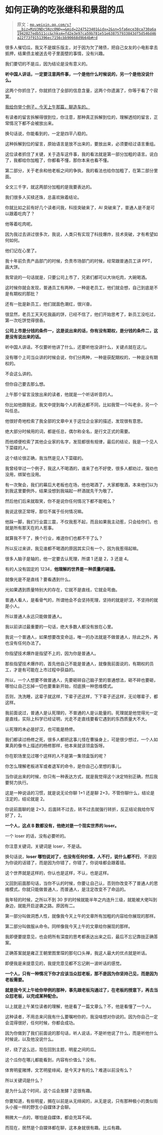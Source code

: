 # 如何正确的吃张继科和景甜的瓜

> 原文：[`mp.weixin.qq.com/s?__biz=MzU3NDc5Nzc0NQ==&mid=2247523401&idx=2&sn=5fa6ece38ca730a6a1942027edb511cc&chksm=fd2e3e97ca59b781e51e638757933843df5d546d46a22f73f9151396ec7156cbb90668d9b64b#rd`](http://mp.weixin.qq.com/s?__biz=MzU3NDc5Nzc0NQ==&mid=2247523401&idx=2&sn=5fa6ece38ca730a6a1942027edb511cc&chksm=fd2e3e97ca59b781e51e638757933843df5d546d46a22f73f9151396ec7156cbb90668d9b64b#rd)

很多人催切瓜，我又不是娱乐版主，对于因为欠了赌债，把自己女友的小电影拿去抵押，结果债主被送去号子里面壁的事情，没有兴趣。 

我们要切的不是瓜，因为结论是没有意义的。

**听中国人讲话，一定要注意两件事，一个是他什么时候说的，另一个是他没说什么。**

这两个你抓住了，你就抓住了全部的信息含量，这两个你遗漏了，你等于看了个寂寞。 

[我给你举个例子，今天上午那篇，聊造车的。](http://mp.weixin.qq.com/s?__biz=MzU0MjYwNDU2Mw==&mid=2247510275&idx=1&sn=2c498973c89482aac614165909ce192d&chksm=fb1ac57fcc6d4c692fe1cb71056d568e45fd1dca7187fd76fdcd89d00ab210f2ce3fd5b887a1&scene=21#wechat_redirect) 

有读者的留言拆解得很到位，你注意，那种真正拆解到位的，理解透彻的留言，正常情况下都不会被放出来。

换句话说，你能看到的，一定是四平八稳的。 

这种拆解到位的留言，原始语言是放不出来的，要放出来，必须要经过语言重组。

这位读者抓住了关键，关于造车这件事，我的看法就是第一部分加粗的语言。说白了，我都给你加粗了，你都看不懂，那你本来也看不懂。

第二部分，关于老余和他老板之间的争执，我的看法也给你加粗了，在第二部分里面。

全文三千字，就这两部分加粗的是我要表达的。 

我们很多人买椟还珠，总喜欢揪着结论。

你就比如之前有好几个读者问我，科技突破来了，AI 突破来了，普通人是不是可以跟着吃肉了？ 

他等着吃肉呢。 

因为我过去讲过很多次，我说，人类只有实现了科技爆炸，技术突破，才有希望如何如何。 

他们记在心里了。

我十年前负责产品部门的时候，负责市场部门的时候，经常跟普通员工讲 PPT，画大饼。

我常说的一句话就是，只要公司上市了，兄弟们都可以大块吃肉，大碗喝酒。

这时候你就会发现，普通员工有两种，一种是老员工，他们就会想，自己到底是不是有期权的那批？ 

还有一批是新员工，他们就面色潮红，很兴奋。

很显然，老员工天天吃我画的饼，已经不信了，他们开始思考了，新员工没吃过，第一次吃饼觉得很香。 

**公司上市是分钱的条件一，这是说出来的话，你有没有期权，是分钱的条件二，这是没有说出来的话。** 

听中国人讲话，不仅要听他讲了什么，还要听他没讲什么，关键点就在这儿。

没有哪个上司当众讲的时候会说，你们分两种，一种是获配期权的，一种是没有期权的。 

不会这么讲的。

但你自己要去那么想。 

上午那个留言没放出来的读者，他就是一个听话听音的人。 

你比如他跟我说，我文中提到每个人的表达都不同，比如我管一个叫老余，另一个叫任总。

他很好奇地检索了我全部的文章中关于这位企业家的描述，发现很有意思。 

绝大部分时候用的词，都是任总，偶尔称全名，是行文正式的需要。

而他顺便检索了其他企业家的名字，发现都很有规律，最后的结论，我是一个见人下菜碟的人。

这个结论很正确，我当然是见人下菜碟的。

我曾经举过一个例子，我这人不喝酒的，谁来了也不好使，很多人都劝过，强劝也没用，绑架也没用。

有一次聚会，我们的幕后大老板也在场，他也喝酒了，大家都敬酒，本来他们以为到我这里要例外，结果没想到我端起一杯酒就先干为敬了。 

然后他们后来就取笑，你不是说你任何情况下都不能喝么？ 

我说这很正常呀，那位不属于任何情况嘛。 

他跺一脚，我们行业震三震，不仅我惹不起，而且如果我主动惹，只会给你们，也就是所有那天在的人惹事。

就算我不干了，换个行业，难道你们也都不干了么？ 

所以反过来讲，我见谁都不喝酒的原因其实只有一个，因为我惹得起嘛。

很多人脑子是轴的，他一定要去认死理，所谓 1 还是 2，3 还是 4。 

有的人没有固定的 1234，**他理解的世界是一种质量的碰撞。**

就像光是不是直线？要看遇到什么。

光如果遇到质量特别大的存在，它就不是直线，它就会弯曲。

普通人看人，是看骨气的，所谓他会不会坚持死理，坚持的就是好汉，不坚持的就是小人。

所以普通人永远只能做普通人。

我以前讲过最重要的一句话，绝大多数人都没有放在心里。

我说一个普通人，如果想要改变命运，唯一的办法就是不做普通人，除此之外，再也没有任何办法了。

你指望技术爆炸是指望不上的，因为你是普通人。 

那些指望技术爆炸的，首先他自己不能是普通人，就像我前面说的，有期权的员工，才是有可能在上市过程中获益的。 

所以，一个人想要不做普通人，先要砸碎自己脑子里的普通想法，砸不碎也要砸，哪怕让自己忘掉一切也要重新开始，彻底换一种思维模式。

否则，洗洗睡，这辈子就这样，下辈子还这样，下下辈子还这样，无论哪辈子，都这样。

我前面说过，普通人是认死理的，不普通的人是认能量的。死理就是他觉得光一定是直线，实际上科学已经证明，光走不走直线要看它遇到的东西质量大不大。 

认死理的未必是好汉，也可能是杨修。 

我们都读过杨修之死，很多人都把这事儿怪在曹操身上，可是很少想过，一个人如果真的像书上描述的杨修那样，他本来就该领盒饭呀。 

你在职场里见过哪个这样的人不是第一集领盒饭的呢？ 

你怎么理解老板进军或者退军的命令，是你自己心里想的事儿。 

当你说出来的时候，你只有一种表达方式，就是我觉得这个决定特别正确，然后我要努力执行。 

这是一种说话的习惯，就是说无论你聊 1+1 还是聊 2+3，不管你聊什么，结论是注定的，结论就是 2。 

你说前面聊的是 2+3，后面转不过去，转不过去就强行转折，反正结论我给你写好了，2。

**一个人，这点 B 数都没有，他绝对是一个现实世界的 loser。** 

一个 loser 的话，没有必要听的。 

你注意关键词，关键词是 loser，不是话。 

换句话说，**loser 哪怕说对了，也没有任何价值，人不行，说什么都不行**。不是因为你说的话错了，而是因为你错了，你错了，你说啥都会跟着错。 

这个世界就是这样的，你认也是这样，不认，也是这样。 

又回到前面那句话，当你不认的时候，你要让自己认，否则你改变不了普通人的思维模式，你就只能做普通人，而普通人，是注定改变不了命运的。 

我年轻的时候，之所以不到 30 岁的时候就能半年之内连升三级，就能被大佬叫到身边，就能开启逆袭之路。原因有二。 

第一部分叫做洞悉人性，就像我今天上午的文章所有加粗的内容给你展现的那样。 

第二部分叫做服从命令。同样像我今天上午的文章给你展现的那样。

我即便要提意见，也会把所有深度的思考都表达出来之后，最后不忘记靠拢正确答案。

正确答案就是雍正王朝里图里琛的那句口头禅，我这人最大的优点就是听话。

即便我是来提意见的，我提完意见都不忘记刷一波听话的感觉。 

**一个人，只有一种情况下你才应该当众怼老板，那不是因为你坚持己见，而是因为老板需要。**

**就是我今天上午给你举例的那种，事先跟老板沟通过了，在老板的授意下，再去当众怼老板，以完成某种配合。**

以上就是上午某位读者的理解，他是看了一篇文章么？不，他是看懂了一个人。

这种读者，不用总来问我有什么要嘱咐你的，我没啥想对你说的。因为你自己一定会混得很好，任何时候，你都会成功。

因为你做到了我们前面说的那句话，听人说话，不是听他说了什么，而是听他什么时候说，以及他没说什么。 

好，绕了这么远，现在回到主题，明星之间的瓜。

这个瓜你在哪儿都能看到，内容有价值么？没有。 

体育明星赌博，文艺明星绯闻，是今天才有的么？难道以前没有么？

所以关键词是什么？

是为什么这个时间，这个瓜会发酵？这很有趣。

你要知道，有些明星，搁在以前是从无绯闻的，从无是说，只有那种极小的类似街头小报一样的野生小自媒体才会聊。

稍微大一点的，哪怕是自媒体，都会充耳不闻。

而现在，居然是个自媒体都在聊，这本身就很有趣。比瓜有趣。